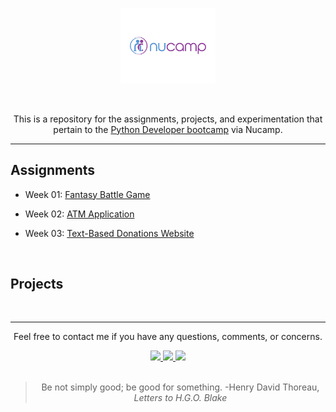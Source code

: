 <!-- HEADER -->
<div align="center">
  <p>
    <img src="nucamp_logo.jpg" width="30%" height="30%">
  </p>
  <br>
  <p>This is a repository for the assignments, projects, and experimentation that pertain to the <a href="https://www.nucamp.co/bootcamp-overview/back-end-sql-devops-python" target="_blank">Python Developer bootcamp</a> via Nucamp.<p>
</div>
<hr>
<!-- /HEADER -->
<!-- MAIN -->
<h2>Assignments</h2>
<ul>
  <li>
    <p>Week 01: <a href="./1-Fundamentals/assignments/wk01" target="_blank">Fantasy Battle Game</a></p>
  </li>
  <li>
    <p>Week 02: <a href="./1-Fundamentals/assignments/wk02" target="_blank">ATM Application</a></p>
  </li>
  <li>
    <p>Week 03: <a href="./1-Fundamentals/assignments/wk03" target="_blank">Text-Based Donations Website</a></p>
  </li>
</ul>
<br>
<h2>Projects</h2>
<br>
<hr>
<!-- /MAIN -->
<!-- FOOTER -->
<div align="center">
  <p>Feel free to contact me if you have any questions, comments, or concerns.</p>
  <span>
    <a href="mailto:jdwill917@live.com">
      <img src="https://img.shields.io/badge/Email-%230078D4.svg?&style=for-the-badge&logo=microsoftoutlook&logoColor=white&labelColor=000000&color=6495ED&link=mailto:jdwill917@live.com">
    </a>
  </span>
  <span>
    <a href="https://www.instagram.com/jdthedev" target="_blank">
      <img src="https://img.shields.io/badge/Instagram-%23E4405F.svg?&style=for-the-badge&logo=instagram&logoColor=white&labelColor=000000&color=6495ED&link=https://www.instagram.com/jdthedev">
    </a>
  </span> 
  <span>
    <a href="https://twitter.com/jd_the_dev" target="_blank">
      <img src="https://img.shields.io/badge/Twitter-%231877F2.svg?&style=for-the-badge&logo=twitter&logoColor=white&labelColor=000000&color=6495ED&link=https://twitter.com/jd_the_dev">
    </a>
  </span>
  <br>
  <br>
  <blockquote>
    Be not simply good; be good for something. -Henry David Thoreau, <em>Letters to H.G.O. Blake</em>
  </blockquote>
</div>
<!-- /FOOTER -->
